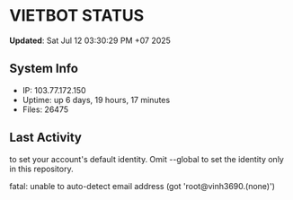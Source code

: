 # VIETBOT STATUS
**Updated**: Sat Jul 12 03:30:29 PM +07 2025

## System Info
- IP: 103.77.172.150
- Uptime: up 6 days, 19 hours, 17 minutes
- Files: 26475

## Last Activity

to set your account's default identity.
Omit --global to set the identity only in this repository.

fatal: unable to auto-detect email address (got 'root@vinh3690.(none)')
